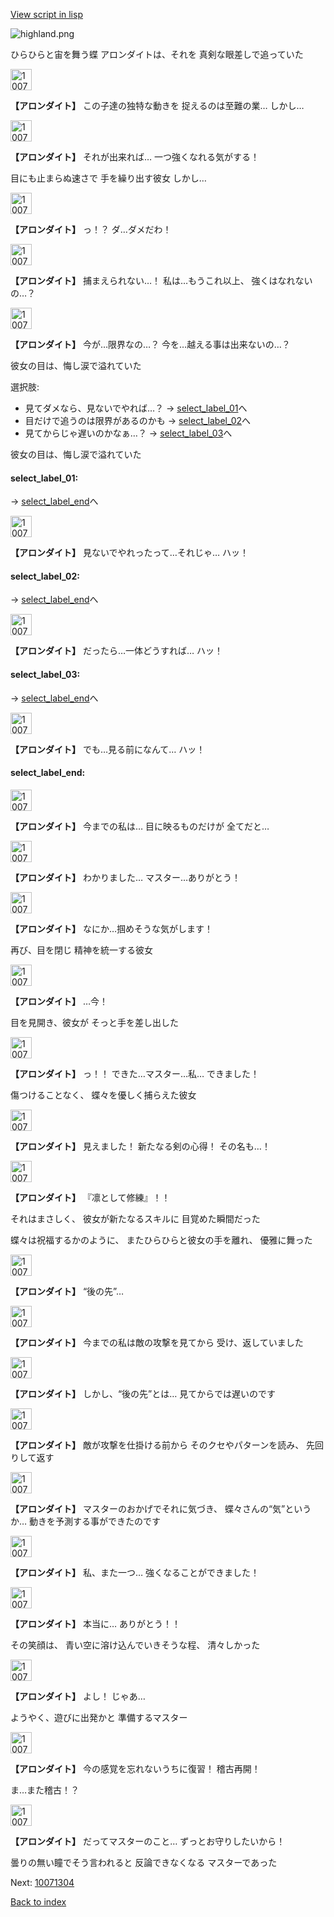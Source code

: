 [View script in lisp](../scripts/10071303.txt)

![highland.png](../images/backgrounds/highland.png)

ひらひらと宙を舞う蝶
アロンダイトは、それを
真剣な眼差しで追っていた

<img src="../images/units/100711.png" alt="100711.png" height="34"/>

**【アロンダイト】**
この子達の独特な動きを
捉えるのは至難の業…
しかし…

<img src="../images/units/100711.png" alt="100711.png" height="34"/>

**【アロンダイト】**
それが出来れば…
一つ強くなれる気がする！

目にも止まらぬ速さで
手を繰り出す彼女
しかし…

<img src="../images/units/100711.png" alt="100711.png" height="34"/>

**【アロンダイト】**
っ！？
ダ…ダメだわ！

<img src="../images/units/100711.png" alt="100711.png" height="34"/>

**【アロンダイト】**
捕まえられない…！
私は…もうこれ以上、
強くはなれないの…？

<img src="../images/units/100711.png" alt="100711.png" height="34"/>

**【アロンダイト】**
今が…限界なの…？
今を…越える事は出来ないの…？

彼女の目は、悔し涙で溢れていた

選択肢:
- 見てダメなら、見ないでやれば…？ → [select_label_01](#select_label_01)へ
- 目だけで追うのは限界があるのかも → [select_label_02](#select_label_02)へ
- 見てからじゃ遅いのかなぁ…？ → [select_label_03](#select_label_03)へ

彼女の目は、悔し涙で溢れていた

#### select_label_01:
 → [select_label_end](#select_label_end)へ

<img src="../images/units/100711.png" alt="100711.png" height="34"/>

**【アロンダイト】**
見ないでやれったって…それじゃ…
ハッ！

#### select_label_02:
 → [select_label_end](#select_label_end)へ

<img src="../images/units/100711.png" alt="100711.png" height="34"/>

**【アロンダイト】**
だったら…一体どうすれば…
ハッ！

#### select_label_03:
 → [select_label_end](#select_label_end)へ

<img src="../images/units/100711.png" alt="100711.png" height="34"/>

**【アロンダイト】**
でも…見る前になんて…
ハッ！

#### select_label_end:

<img src="../images/units/100711.png" alt="100711.png" height="34"/>

**【アロンダイト】**
今までの私は…
目に映るものだけが
全てだと…

<img src="../images/units/100711.png" alt="100711.png" height="34"/>

**【アロンダイト】**
わかりました…
マスター…ありがとう！

<img src="../images/units/100711.png" alt="100711.png" height="34"/>

**【アロンダイト】**
なにか…掴めそうな気がします！

再び、目を閉じ
精神を統一する彼女

<img src="../images/units/100711.png" alt="100711.png" height="34"/>

**【アロンダイト】**
…今！

目を見開き、彼女が
そっと手を差し出した

<img src="../images/units/100711.png" alt="100711.png" height="34"/>

**【アロンダイト】**
っ！！
できた…マスター…私…
できました！

傷つけることなく、
蝶々を優しく捕らえた彼女

<img src="../images/units/100711.png" alt="100711.png" height="34"/>

**【アロンダイト】**
見えました！
新たなる剣の心得！
その名も…！

<img src="../images/units/100711.png" alt="100711.png" height="34"/>

**【アロンダイト】**
『凛として修練』！！　

それはまさしく、
彼女が新たなるスキルに
目覚めた瞬間だった

蝶々は祝福するかのように、
またひらひらと彼女の手を離れ、
優雅に舞った

<img src="../images/units/100711.png" alt="100711.png" height="34"/>

**【アロンダイト】**
“後の先”…

<img src="../images/units/100711.png" alt="100711.png" height="34"/>

**【アロンダイト】**
今までの私は敵の攻撃を見てから
受け、返していました

<img src="../images/units/100711.png" alt="100711.png" height="34"/>

**【アロンダイト】**
しかし、“後の先”とは…
見てからでは遅いのです

<img src="../images/units/100711.png" alt="100711.png" height="34"/>

**【アロンダイト】**
敵が攻撃を仕掛ける前から
そのクセやパターンを読み、
先回りして返す

<img src="../images/units/100711.png" alt="100711.png" height="34"/>

**【アロンダイト】**
マスターのおかげでそれに気づき、
蝶々さんの“気”というか…
動きを予測する事ができたのです

<img src="../images/units/100711.png" alt="100711.png" height="34"/>

**【アロンダイト】**
私、また一つ…
強くなることができました！

<img src="../images/units/100711.png" alt="100711.png" height="34"/>

**【アロンダイト】**
本当に…
ありがとう！！

その笑顔は、
青い空に溶け込んでいきそうな程、
清々しかった

<img src="../images/units/100711.png" alt="100711.png" height="34"/>

**【アロンダイト】**
よし！
じゃあ…

ようやく、遊びに出発かと
準備するマスター

<img src="../images/units/100711.png" alt="100711.png" height="34"/>

**【アロンダイト】**
今の感覚を忘れないうちに復習！
稽古再開！

ま…また稽古！？

<img src="../images/units/100711.png" alt="100711.png" height="34"/>

**【アロンダイト】**
だってマスターのこと…
ずっとお守りしたいから！

曇りの無い瞳でそう言われると
反論できなくなる
マスターであった

Next: [10071304](10071304.md)

[Back to index](index.md)
